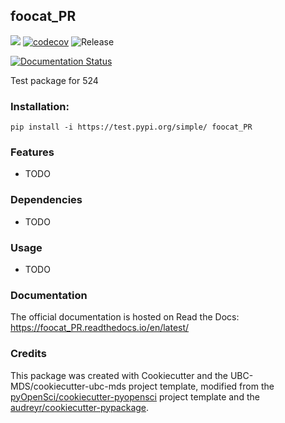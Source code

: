 ## foocat_PR 

![](https://github.com/PolinaRomanchenko/foocat_PR/workflows/build/badge.svg) [![codecov](https://codecov.io/gh/PolinaRomanchenko/foocat_PR/branch/master/graph/badge.svg)](https://codecov.io/gh/PolinaRomanchenko/foocat_PR) ![Release](https://github.com/PolinaRomanchenko/foocat_PR/workflows/Release/badge.svg)

[![Documentation Status](https://readthedocs.org/projects/foocat_PR/badge/?version=latest)](https://foocat_PR.readthedocs.io/en/latest/?badge=latest)

Test package for 524

### Installation:

```
pip install -i https://test.pypi.org/simple/ foocat_PR
```

### Features
- TODO

### Dependencies

- TODO

### Usage

- TODO

### Documentation
The official documentation is hosted on Read the Docs: <https://foocat_PR.readthedocs.io/en/latest/>

### Credits
This package was created with Cookiecutter and the UBC-MDS/cookiecutter-ubc-mds project template, modified from the [pyOpenSci/cookiecutter-pyopensci](https://github.com/pyOpenSci/cookiecutter-pyopensci) project template and the [audreyr/cookiecutter-pypackage](https://github.com/audreyr/cookiecutter-pypackage).
